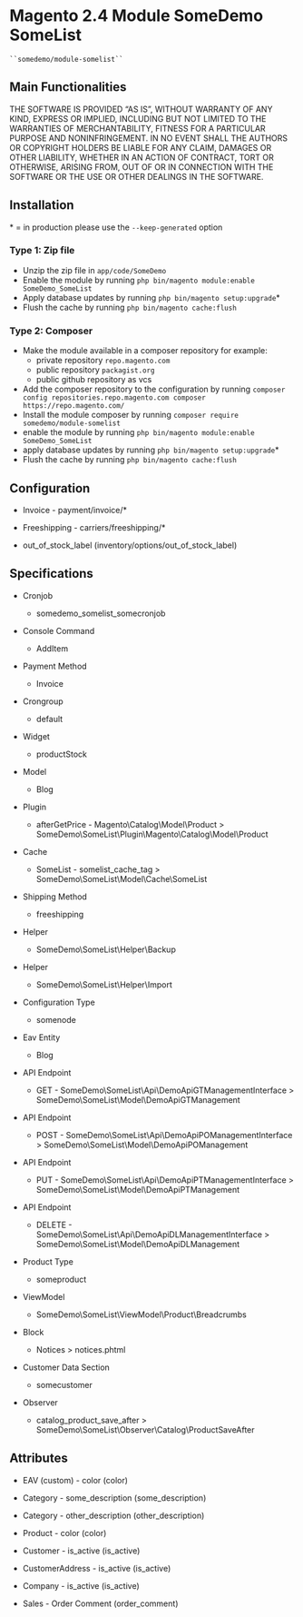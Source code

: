 # Magento 2.4 Module SomeDemo SomeList

    ``somedemo/module-somelist``




## Main Functionalities
THE SOFTWARE IS PROVIDED “AS IS”, WITHOUT WARRANTY OF ANY KIND, EXPRESS OR IMPLIED, INCLUDING BUT NOT LIMITED TO THE WARRANTIES OF MERCHANTABILITY, FITNESS FOR A PARTICULAR PURPOSE AND NONINFRINGEMENT. IN NO EVENT SHALL THE AUTHORS OR COPYRIGHT HOLDERS BE LIABLE FOR ANY CLAIM, DAMAGES OR OTHER LIABILITY, WHETHER IN AN ACTION OF CONTRACT, TORT OR OTHERWISE, ARISING FROM, OUT OF OR IN CONNECTION WITH THE SOFTWARE OR THE USE OR OTHER DEALINGS IN THE SOFTWARE.

## Installation
\* = in production please use the `--keep-generated` option

### Type 1: Zip file

 - Unzip the zip file in `app/code/SomeDemo`
 - Enable the module by running `php bin/magento module:enable SomeDemo_SomeList`
 - Apply database updates by running `php bin/magento setup:upgrade`\*
 - Flush the cache by running `php bin/magento cache:flush`

### Type 2: Composer

 - Make the module available in a composer repository for example:
    - private repository `repo.magento.com`
    - public repository `packagist.org`
    - public github repository as vcs
 - Add the composer repository to the configuration by running `composer config repositories.repo.magento.com composer https://repo.magento.com/`
 - Install the module composer by running `composer require somedemo/module-somelist`
 - enable the module by running `php bin/magento module:enable SomeDemo_SomeList`
 - apply database updates by running `php bin/magento setup:upgrade`\*
 - Flush the cache by running `php bin/magento cache:flush`


## Configuration

 - Invoice - payment/invoice/*

 - Freeshipping - carriers/freeshipping/*

 - out_of_stock_label (inventory/options/out_of_stock_label)


## Specifications

 - Cronjob
	- somedemo_somelist_somecronjob

 - Console Command
	- AddItem

 - Payment Method
	- Invoice

 - Crongroup
	- default

 - Widget
	- productStock

 - Model
	- Blog

 - Plugin
	- afterGetPrice - Magento\Catalog\Model\Product > SomeDemo\SomeList\Plugin\Magento\Catalog\Model\Product

 - Cache
	- SomeList - somelist_cache_tag > SomeDemo\SomeList\Model\Cache\SomeList

 - Shipping Method
	- freeshipping

 - Helper
	- SomeDemo\SomeList\Helper\Backup

 - Helper
	- SomeDemo\SomeList\Helper\Import

 - Configuration Type
	- somenode

 - Eav Entity
	- Blog

 - API Endpoint
	- GET - SomeDemo\SomeList\Api\DemoApiGTManagementInterface > SomeDemo\SomeList\Model\DemoApiGTManagement

 - API Endpoint
	- POST - SomeDemo\SomeList\Api\DemoApiPOManagementInterface > SomeDemo\SomeList\Model\DemoApiPOManagement

 - API Endpoint
	- PUT - SomeDemo\SomeList\Api\DemoApiPTManagementInterface > SomeDemo\SomeList\Model\DemoApiPTManagement

 - API Endpoint
	- DELETE - SomeDemo\SomeList\Api\DemoApiDLManagementInterface > SomeDemo\SomeList\Model\DemoApiDLManagement

 - Product Type
	- someproduct

 - ViewModel
	- SomeDemo\SomeList\ViewModel\Product\Breadcrumbs

 - Block
	- Notices > notices.phtml

 - Customer Data Section
	- somecustomer

 - Observer
	- catalog_product_save_after > SomeDemo\SomeList\Observer\Catalog\ProductSaveAfter


## Attributes

 - EAV (custom) - color (color)

 - Category - some_description (some_description)

 - Category - other_description (other_description)

 - Product - color (color)

 - Customer - is_active (is_active)

 - CustomerAddress - is_active (is_active)

 - Company - is_active (is_active)

 - Sales - Order Comment (order_comment)

